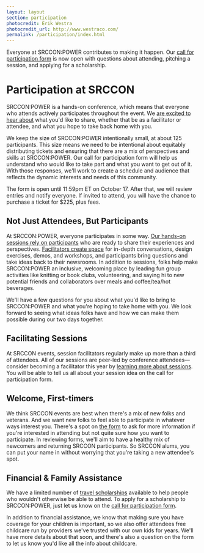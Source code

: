 ```yaml
---
layout: layout
section: participation
photocredit: Erik Westra
photocredit_url: http://www.westraco.com/
permalink: /participation/index.html
---
```


Everyone at SRCCON:POWER contributes to making it happen. Our [call for participation form](/participation/form) is now open with questions about attending, pitching a session, and applying for a scholarship.

# Participation at SRCCON

SRCCON:POWER is a hands-on conference, which means that everyone who attends actively participates throughout the event. We [are excited to hear about](/participation/form) what you'd like to share, whether that be as a facilitator or attendee, and what you hope to take back home with you. 

We keep the size of SRCCON:POWER intentionally small, at about 125 participants. This size means we need to be intentional about equitably distributing tickets and ensuring that there are a mix of perspectives and skills at SRCCON:POWER. Our call for participation form will help us understand who would like to take part and what you want to get out of it. With those responses, we'll work to create a schedule and audience that reflects the dynamic interests and needs of this community.

The form is open until 11:59pm ET on October 17. After that, we will review entries and notify everyone. If invited to attend, you will have the chance to purchase a ticket for $225, plus fees. 

## Not Just Attendees, But Participants

At SRCCON:POWER, everyone participates in some way. [Our hands-on sessions rely on participants](/sessions/about) who are ready to share their experiences and perspectives. [Facilitators create space](/sessions/about#facilitators) for in-depth conversations, design exercises, demos, and workshops, and participants bring questions and take ideas back to their newsrooms. In addition to sessions, folks help make SRCCON:POWER an inclusive, welcoming place by leading fun group activities like knitting or book clubs, volunteering, and saying hi to new potential friends and collaborators over meals and coffee/tea/hot beverages.

We'll have a few questions for you about what you'd like to bring to SRCCON:POWER and what you're hoping to take home with you. We look forward to seeing what ideas folks have and how we can make them possible during our two days together.

## Facilitating Sessions

At SRCCON events, session facilitators regularly make up more than a third of attendees. All of our sessions are peer-led by conference attendees—consider becoming a facilitator this year by [learning more about sessions](/sessions/about). You will be able to tell us all about your session idea on the call for participation form.

## Welcome, First-timers

We think SRCCON events are best when there's a mix of new folks and veterans. And we want new folks to feel able to participate in whatever ways interest you. There's a spot on [the form](/participation/form)  to ask for more information if you're interested in attending but not quite sure how you want to participate. In reviewing forms, we'll aim to have a healthy mix of newcomers and returning SRCCON participants. So SRCCON alums, you can put your name in without worrying that you're taking a new attendee's spot.

## Financial & Family Assistance

We have a limited number of [travel scholarships](/scholarships) available to help people who wouldn't otherwise be able to attend. To apply for a scholarship to SRCCON:POWER, just let us know on the [call for participation form](/participation/form).

In addition to financial assistance, we know that making sure you have coverage for your children is important, so we also offer attendees free childcare run by providers we've trusted with our own kids for years. We'll have more details about that soon, and there's also a question on the form to let us know you'd like all the info about childcare.